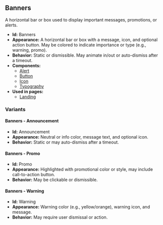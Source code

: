 ## Banners
A horizontal bar or box used to display important messages, promotions, or alerts.
- **Id:** Banners
- **Appearance:** A horizontal bar or box with a message, icon, and optional action button. May be colored to indicate importance or type (e.g., warning, promo).
- **Behavior:** Static or dismissible. May animate in/out or auto-dismiss after a timeout.
- **Components:**
  - [Alert](../components/Alert.md)
  - [Button](../components/Button.md)
  - [Icon](../components/Icon.md)
  - [Typography](../components/Typography.md)
- **Used in pages:**
  - [Landing](../pages/Landing.md)
### Variants
#### Banners - **Announcement**
- **Id:** Announcement
- **Appearance:** Neutral or info color, message text, and optional icon.
- **Behavior:** Static or may auto-dismiss after a timeout.
#### Banners - **Promo**
- **Id:** Promo
- **Appearance:** Highlighted with promotional color or style, may include call-to-action button.
- **Behavior:** May be clickable or dismissible.
#### Banners - **Warning**
- **Id:** Warning
- **Appearance:** Warning color (e.g., yellow/orange), warning icon, and message.
- **Behavior:** May require user dismissal or action.
